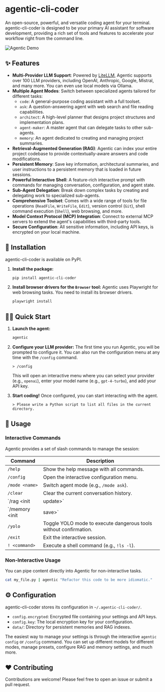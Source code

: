 # agentic-cli-coder

An open-source, powerful, and versatile coding agent for your terminal. agentic-cli-coder is designed to be your primary AI assistant for software development, providing a rich set of tools and features to accelerate your workflow right from the command line.

![Agentic Demo](https://user-images.githubusercontent.com/12345/placeholder.gif) <!-- Placeholder: Replace with an actual demo GIF -->

## ✨ Features

*   **Multi-Provider LLM Support**: Powered by [LiteLLM](https://github.com/BerriAI/litellm), Agentic supports over 100 LLM providers, including OpenAI, Anthropic, Google, Mistral, and many more. You can even use local models via Ollama.
*   **Multiple Agent Modes**: Switch between specialized agents tailored for different tasks:
    *   `code`: A general-purpose coding assistant with a full toolset.
    *   `ask`: A question-answering agent with web search and file reading capabilities.
    *   `architect`: A high-level planner that designs project structures and implementation plans.
    *   `agent-maker`: A master agent that can delegate tasks to other sub-agents.
    *   `memory`: An agent dedicated to creating and managing project summaries.
*   **Retrieval-Augmented Generation (RAG)**: Agentic can index your entire project codebase to provide contextually-aware answers and code modifications.
*   **Persistent Memory**: Save key information, architectural summaries, and user instructions to a persistent memory that is loaded in future sessions.
*   **Powerful Interactive Shell**: A feature-rich interactive prompt with commands for managing conversation, configuration, and agent state.
*   **Sub-Agent Delegation**: Break down complex tasks by creating and delegating work to specialized sub-agents.
*   **Comprehensive Toolset**: Comes with a wide range of tools for file operations (`ReadFile`, `WriteFile`, `Edit`), version control (`Git`), shell command execution (`Shell`), web browsing, and more.
*   **Model Context Protocol (MCP) Integration**: Connect to external MCP servers to extend the agent's capabilities with third-party tools.
*   **Secure Configuration**: All sensitive information, including API keys, is encrypted on your local machine.

## 🚀 Installation

agentic-cli-coder is available on PyPI.

1.  **Install the package:**
    ```bash
    pip install agentic-cli-coder
    ```

2.  **Install browser drivers for the `Browser` tool:**
    Agentic uses Playwright for web browsing tasks. You need to install its browser drivers.
    ```bash
    playwright install
    ```

## 🏃‍♀️ Quick Start

1.  **Launch the agent:**
    ```bash
    agentic
    ```

2.  **Configure your LLM provider:**
    The first time you run Agentic, you will be prompted to configure it. You can also run the configuration menu at any time with the `/config` command.
    ```
    > /config
    ```
    This will open an interactive menu where you can select your provider (e.g., `openai`), enter your model name (e.g., `gpt-4-turbo`), and add your API key.

3.  **Start coding!**
    Once configured, you can start interacting with the agent.
    ```
    > Please write a Python script to list all files in the current directory.
    ```

## 📖 Usage

### Interactive Commands

Agentic provides a set of slash commands to manage the session:

| Command                  | Description                                                      |
|--------------------------|------------------------------------------------------------------|
| `/help`                  | Show the help message with all commands.                         |
| `/config`                | Open the interactive configuration menu.                         |
| `/mode <name>`           | Switch agent mode (e.g., `/mode ask`).                           |
| `/clear`                 | Clear the current conversation history.                          |
| `/rag <init|update>`     | Initialize or update the RAG index for the project.              |
| `/memory <init|save>`    | Load memories into context or save new information.              |
| `/yolo`                  | Toggle YOLO mode to execute dangerous tools without confirmation.|
| `/exit`                  | Exit the interactive session.                                    |
| `! <command>`            | Execute a shell command (e.g., `!ls -l`).                        |

### Non-Interactive Usage

You can pipe content directly into Agentic for non-interactive tasks.

```bash
cat my_file.py | agentic "Refactor this code to be more idiomatic."
```

## ⚙️ Configuration

agentic-cli-coder stores its configuration in `~/.agentic-cli-coder/`.
- `config.encrypted`: Encrypted file containing your settings and API keys.
- `config.key`: The local encryption key for your configuration.
- `data/`: Directory for persistent memories and RAG indexes.

The easiest way to manage your settings is through the interactive `agentic config` or `/config` command. You can set up different models for different modes, manage presets, configure RAG and memory settings, and much more.

## ❤️ Contributing

Contributions are welcome! Please feel free to open an issue or submit a pull request.
